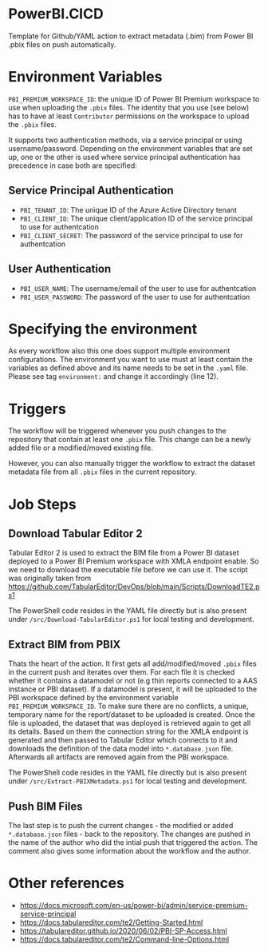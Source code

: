 # PowerBI.CICD
Template for Github/YAML action to extract metadata (.bim) from Power BI .pbix files on push automatically.

# Environment Variables
`PBI_PREMIUM_WORKSPACE_ID`: the unique ID of Power BI Premium workspace to use when uploading the `.pbix` files.
The identity that you use (see below) has to have at least `Contributor` permissions on the workspace to upload the `.pbix` files.

It supports two authentication methods, via a service principal or using username/password.
Depending on the environment variables that are set up, one or the other is used where service principal authentication has precedence in case both are specified:

## Service Principal Authentication
- `PBI_TENANT_ID`: The unique ID of the Azure Active Directory tenant
- `PBI_CLIENT_ID`: The unique client/application ID of the service principal to use for authentcation
- `PBI_CLIENT_SECRET`: The password of the service principal to use for authentcation

## User Authentication
- `PBI_USER_NAME`: The username/email of the user to use for authentcation
- `PBI_USER_PASSWORD`: The password of the user to use for authentcation

# Specifying the environment
As every workflow also this one does support multiple environment configurations. The environment you want to use must at least contain the variables as defined above and its name needs to be set in the `.yaml` file. Please see tag `environment:` and change it accordingly (line 12).

# Triggers
The workflow will be triggered whenever you push changes to the repository that contain at least one `.pbix` file.
This change can be a newly added file or a modified/moved existing file.

However, you can also manually trigger the workflow to extract the dataset metadata file from all `.pbix` files in the current repository.

# Job Steps
## Download Tabular Editor 2
Tabular Editor 2 is used to extract the BIM file from a Power BI dataset deployed to a Power BI Premium workspace with XMLA endpoint enable. So we need to download the executable file before we can use it.
The script was originally taken from https://github.com/TabularEditor/DevOps/blob/main/Scripts/DownloadTE2.ps1

The PowerShell code resides in the YAML file directly but is also present under `/src/Download-TabularEditor.ps1` for local testing and development.

## Extract BIM from PBIX
Thats the heart of the action. It first gets all add/modified/moved `.pbix` files in the current push and iterates over them.
For each file it is checked whether it contains a datamodel or not (e.g thin reports connected to a AAS instance or PBI dataset). If a datamodel is present, it will be uploaded to the PBI workspace defined by the environment variable `PBI_PREMIUM_WORKSPACE_ID`. To make sure there are no conflicts, a unique, temporary name for the report/dataset to be uploaded is created. Once the file is uploaded, the dataset that was deployed is retrieved again to get all its details. Based on them the connection string for the XMLA endpoint is generated and then passed to Tabular Editor which connects to it and downloads the definition of the data model into `*.database.json` file. Afterwards all artifacts are removed again from the PBI workspace.

The PowerShell code resides in the YAML file directly but is also present under `/src/Extract-PBIXMetadata.ps1` for local testing and development.

## Push BIM Files
The last step is to push the current changes - the modified or added `*.database.json` files - back to the repository. The changes are pushed in the name of the author who did the intial push that triggered the action. The comment also gives some information about the workflow and the author.



# Other references 
- https://docs.microsoft.com/en-us/power-bi/admin/service-premium-service-principal
- https://docs.tabulareditor.com/te2/Getting-Started.html
- https://tabulareditor.github.io/2020/06/02/PBI-SP-Access.html
- https://docs.tabulareditor.com/te2/Command-line-Options.html